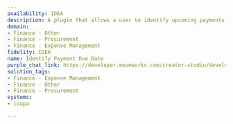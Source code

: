 ```yaml
---
availability: IDEA
description: A plugin that allows a user to identify upcoming payments to vendors.
domain:
- Finance - Other
- Finance - Procurement
- Finance - Expense Management
fidelity: IDEA
name: Identify Payment Due Date
purple_chat_link: https://developer.moveworks.com/creator-studio/developer-tools/purple-chat/?conversation=%7B%22startTimestamp%22%3A%2211%3A43%2BAM%22%2C%22messages%22%3A%5B%7B%22role%22%3A%22user%22%2C%22parts%22%3A%5B%7B%22richText%22%3A%22Can+you+show+me+which+payments+are+due+to+vendors+this+month%3F%22%7D%5D%7D%2C%7B%22role%22%3A%22assistant%22%2C%22parts%22%3A%5B%7B%22reasoningSteps%22%3A%5B%7B%22status%22%3A%22success%22%2C%22richText%22%3A%22%3Cp%3EFetches+payments+due+this+month+%5BNovember%5D+from+Coupa%3C%2Fp%3E%22%7D%5D%7D%2C%7B%22richText%22%3A%22%3Cp%3EHere+are+the+payments+due+in+November%3A%3C%2Fp%3E%22%7D%2C%7B%22richText%22%3A%22%3Cb%3EVendor%3A+Tech+Supplies+Inc.%3C%2Fb%3E%3Cbr%3E%3Cb%3EAmount+due%3A%3C%2Fb%3E+%243%2C000%3Cbr%3E%3Cb%3EDue+date%3A%3C%2Fb%3E+15th%22%7D%2C%7B%22richText%22%3A%22%3Cb%3EVendor%3A+Office+Comforts+LLC%3C%2Fb%3E%3Cbr%3E%3Cb%3EAmount+due%3A%3C%2Fb%3E+%241%2C250%3Cbr%3E%3Cb%3EDue+date%3A%3C%2Fb%3E+20th%22%7D%2C%7B%22richText%22%3A%22%3Cb%3EVendor%3A+Marketing+Magic+LLP%3C%2Fb%3E%3Cbr%3E%3Cb%3EAmount+due%3A%3C%2Fb%3E+%242%2C100%3Cbr%3E%3Cb%3EDue+date%3A%3C%2Fb%3E+25th%22%7D%5D%7D%5D%7D
solution_tags:
- Finance - Expense Management
- Finance - Other
- Finance - Procurement
systems:
- coupa

---
```

